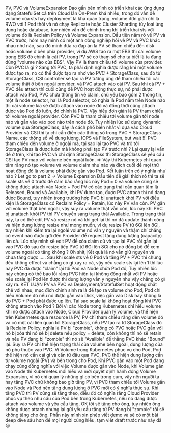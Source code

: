 PV, PVC và VolumeExpansion
Dạo gần bên mình có triển khai các ứng dụng dạng StatefulSet cả trên Cloud lẫn On-Prem khá nhiều, trong đó vấn đề volume của sts hay deployment là khá quan trọng, volume đơn giản chỉ là RWO với 1 Pod thôi và nó chạy Replicate hoặc Cluster Sharding tùy loại ứng dụng hoặc database, tuy nhiên vấn đề chính trong khi triển khai sts với volume đó là Reclaim Policy và Volume Expansion.
Đầu tiên nắm rõ về PV và PVC trước, hôm nay mình có một anh đồng nghiệp hỏi về PV và PVC khác nhau như nào, sau đó mình đưa ra đáp án là PV sẽ tham chiếu đến disk hoặc volume ở bên phía provider, ví dụ AWS tạo ra một EBS thì cái volume trong EBS đó chính là cái PV, trong PV sẽ có tham số cho ta biết là ta đang dùng "volume nào của EBS". Vậy PV là tham chiếu tới volume của provider.
Còn PVC là gì ? Sang tới PVC, ta phải định nghĩa được rằng khi một volume được tạo ra, nó có thể được tạo ra nhờ vào PVC + StorageClass, sau đó từ StorageClass, CSI controller sẽ tạo ra PV tương ứng để tham chiếu tới cái volume thật ở bên ngoài provider, và PVC attach vào cái PV. Sau khi cả PV + PVC đều attach thì cuối cùng để PVC hoạt động thực sự, nó phải được attach vào Pod, PVC chứa thông tin về claim, chủ yếu bao gồm 2 thông tin, một là node selector, hai là Pod selector, có nghĩa là Pod nằm trên Node nào thì cái volume kia sẽ được attach vào node đó và đồng thời cũng attach được vào Pod đó luôn, đó chính là PVC.
Vậy hiểu đơn giản là PV tham chiếu tới volume ngoài provider. Còn PVC là tham chiếu tới volume gắn tới node nào và gắn vào vào pod nào trên node đó.
Tuy nhiên lúc sử dụng dynamic volume qua StorageClass, đây là cách phổ biến nhất vì dựa vào Cloud Provider và CSI thì ta chỉ cần điền các thông số trong PVC + StorageClass Name, các thông số về dung lượng, IOPS và FileSystem, but wait !!! PVC tham chiếu đến volume ở ngoài mà, tại sao lại tạo PVC và trỏ tới StorageClass là được luôn mà không phải tạo PV trước nhỉ ? Lại quay lại vấn đề ở trên, khi tạo PVC và chỉ định StorageClass thì StorageClass sẽ yêu cầu CSI tạo PV map với volume bên ngoài luôn.
=> Vậy thì Kubernetes chỉ quan tâm rằng nó tạo volume và volume claim như nào và đích cuối để mọi thứ hoạt động đó là volume phải được gắn vào Pod.
Kết luận trên có ý nghĩa như nào ? Let go to part 2 -> Volume Expansion
Đầu tiên để giải thích rõ thì ta sẽ scale sts về 0 trước để đảm bảo rằng lúc này Pod = 0 và volume cũng sẽ không được attach vào Node + Pod
PV có các trạng thái cần quan tâm là Released, Bound và Available, khi PV được tạo, được PVC attach thì nó đang được Bound, tuy nhiên trong trường hợp PVC bị unattach khỏi PV với điều kiện là StorageClass có Reclaim Policy = Retain, lúc này PV vẫn còn. PV gắn với volume thật bên ngoài, vậy suy ra volume thật vẫn còn, lúc này khi PVC bị unattach khỏi PV thì PV chuyển sang trạng thái Available.
Trong trạng thái này, ta có thể edit PV và resize nó và khi get lại thì nó đã update thành công và hiện dung lượng resize như mong muốn, ví dụ resize PV từ 6Gi lên 8Gi, tuy nhiên khi kiểm tra lại ngoài volume nó vẫn y nguyên và thậm chí chẳng có event nào được gửi đến Provider để request tăng dung lượng (capacity) lên cả.
Lúc này mình sẽ edit PV để xóa claim cũ và tạo lại PVC rồi gắn lại vào PVC đó sau đó resize tiếp PVC từ 6Gi lên 8Gi cho nó đồng bộ để xem volume ngoài có tăng không ? Oh shit, Kết quả là nó vẫn giữ nguyên và chưa tăng được .....
Sau khi scale sts về 0 Pod và tăng PV + PVC thì chúng đều không effect và chẳng có gì xảy ra cả, vậy nếu scale sts lại lên 1 thì lúc này PVC đã được "claim" lại tới Pod và Node chứa Pod đó, Tuy nhiên lúc này chúng có thể báo lỗi rằng PVC hiện tại không đồng nhất với PV hoặc nếu scale lại Pod lên được thì dung lượng vẫn y nguyên như vậy chẳng có gì xảy ra.
KẾT LUẬN
PV và PVC và Deployment/StatefulSet hoạt động chặt chẽ với nhau, mục đích chính sinh ra là để tạo ra volume cho Pod, Pod chỉ hiểu Volume đó nếu nó được gắn vào Disk, việc gắn vào Disk hay không là do PVC + Pod phải được up lên.
Tại sao scale lại không hoạt động khi PVC không attach vào Pod ? Bởi vì các Node trong Kubernetes chỉ hiểu volume khi nó được attach vào Node, Cloud Provider quản lý volume, và thể hiện trên Kubernetes qua resource là PV, PV chỉ tham chiếu rằng đến volume đó và có một cái liên quan tới StorageClass, nếu PV tạo ra từ StorageClass đó là Reclaim Policy, nghĩa là PV bị "zombie", không có PVC hoặc PVC gắn với nó bị xóa thì nó sẽ bị delete nếu policy = delete, còn không thì nó sẽ retain và nếu PV đang bị "zombie" thì nó sẽ "Availble" để thằng PVC khác "Bound" lại.
Suy ra PV chỉ thể hiện trạng thái của volume bên ngoài, dung lượng của nó phụ thuộc vào PVC.
Vì Volume trong Kubernetes phục vụ cho Pod, Pod thể hiện nó cần cái gì và cần từ đâu qua PVC, PVC thể hiện dung lượng cần từ volume ngoài (PV) và bên trong cho Pod, Khi PVC gắn vào một Pod đang chạy cũng đồng nghĩa với việc Volume được gắn vào Node, khi Volume gắn vào Node thì Kubernetes mới hiểu và mới quyết định hành động Volume Expansion, vì nó chỉ quản lý những gì có bên trong cụm, vậy nên người ta hay tăng PVC chứ không bao giờ tăng PV, vì PVC tham chiếu tới Volume gắn vào Node và Pod nên tăng dung lượng ở PVC mới có ý nghĩa thực sự.
Khi tăng PVC thì PV cũng sẽ tăng theo, điều đó có nghĩa rằng Cloud Provider phục vụ theo nhu cầu của Pod bên trong Kubernetes, nếu nó đang được attach vào volume và yêu cầu tăng, OK tôi sẽ tăng cho ông, tuy nhiên ông không được attach nhưng lại gửi yêu cầu tăng từ PV đang bị "zombie" tôi sẽ không tăng cho ông.
Phần này mình xin phép viết demo và sẽ có một bài deep dive sâu hơn để mọi người cùng hiểu, tạm viết draft trước như này đã 😃
